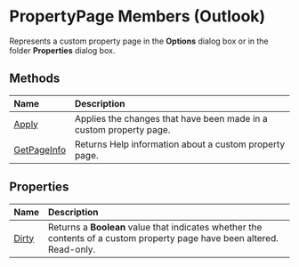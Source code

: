 
# PropertyPage Members (Outlook)
Represents a custom property page in the  **Options** dialog box or in the folder **Properties** dialog box.

## Methods



|**Name**|**Description**|
|:-----|:-----|
| [Apply](fdb35048-2471-4402-8137-c75994680b3c.md)|Applies the changes that have been made in a custom property page.|
| [GetPageInfo](39243864-a81a-eaa6-965d-c1a5ac5ac781.md)|Returns Help information about a custom property page.|

## Properties



|**Name**|**Description**|
|:-----|:-----|
| [Dirty](fb654f40-9b80-654c-395a-811923dfb903.md)|Returns a  **Boolean** value that indicates whether the contents of a custom property page have been altered. Read-only.|
